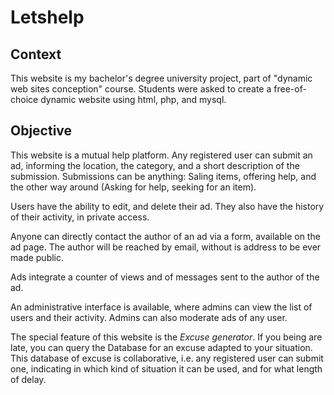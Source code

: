 # Letshelp

## Context
This website is my bachelor's degree university project, part of "dynamic web sites conception" course.
Students were asked to create a free-of-choice dynamic website using html, php, and mysql.

## Objective

This website is a mutual help platform. Any registered user can submit an ad, informing the location, the category, and a short description of the submission. Submissions can be anything: Saling items, offering help, and the other way around (Asking for help, seeking for an item).

Users have the ability to edit, and delete their ad. They also have the history of their activity, in private access. 

Anyone can directly contact the author of an ad via a form, available on the ad page. The author will be reached by email, without is address to be ever made public. 

Ads integrate a counter of views and of messages sent to the author of the ad. 

An administrative interface is available, where admins can view the list of users and their activity. Admins can also moderate ads of any user. 

The special feature of this website is the _Excuse generator_. If you being are late, you can query the Database for an excuse adapted to your situation. This database of excuse is collaborative, i.e. any registered user can submit one, indicating in which kind of situation it can be used, and for what length of delay.
